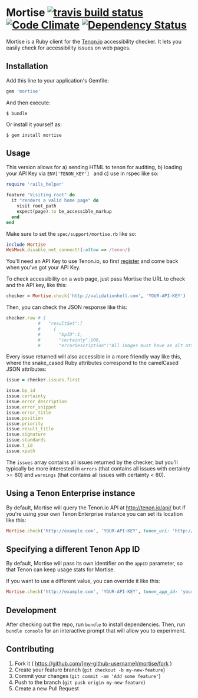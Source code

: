 # Mortise [![travis build status](https://secure.travis-ci.org/sitevalidator/mortise.png?branch=master)](http://travis-ci.org/sitevalidator/mortise) [![Code Climate](https://codeclimate.com/github/sitevalidator/mortise/badges/gpa.svg)](https://codeclimate.com/github/sitevalidator/mortise) [![Dependency Status](https://gemnasium.com/sitevalidator/mortise.png)](https://gemnasium.com/sitevalidator/mortise)

Mortise is a Ruby client for the [Tenon.io](http://tenon.io/documentation/) accessibility checker. It lets you easily check for accessibility issues on web pages.

## Installation

Add this line to your application's Gemfile:

```ruby
gem 'mortise'
```

And then execute:

    $ bundle

Or install it yourself as:

    $ gem install mortise

## Usage
This version allows for a) sending HTML to tenon for auditing, b) loading your API Key via ```ENV['TENON_KEY'] ``` and c) use in rspec like so:

```ruby
require 'rails_helper'

feature "Visiting root" do
  it "renders a valid home page" do
    visit root_path
    expect(page).to be_accessible_markup
  end
end
```

Make sure to set the ```spec/support/mortise.rb``` like so:

```ruby
include Mortise
WebMock.disable_net_connect!(:allow => /tenon/)
```

You'll need an API Key to use Tenon.io, so first [register](http://tenon.io/register.php) and come back when you've got your API Key.

To check accessibility on a web page, just pass Mortise the URL to check and the API key, like this:

```ruby
checker = Mortise.check('http://validationhell.com', 'YOUR-API-KEY')
```

Then, you can check the JSON response like this:

```ruby
checker.raw # {
            #   "resultSet":[
            #     {
            #       "bpID":1,
            #       "certainty":100,
            #       "errorDescription":"All images must have an alt attribute...
```

Every issue returned will also accessible in a more friendly way like this, where the
snake_cased Ruby attributes correspond to the camelCased JSON attributes:

```ruby
issue = checker.issues.first

issue.bp_id
issue.certainty
issue.error_description
issue.error_snippet
issue.error_title
issue.position
issue.priority
issue.result_title
issue.signature
issue.standards
issue.t_id
issue.xpath
```

The `issues` array contains all issues returned by the checker, but you'll typically be more interested in `errors` (that contains all issues with certainty >= 80) and `warnings` (that contains all issues with certainty < 80).

## Using a Tenon Enterprise instance

By default, Mortise will query the Tenon.io API at http://tenon.io/api/ but if you're using your own Tenon Enterprise instance you can set its location like this:

```ruby
Mortise.check('http://example.com', 'YOUR-API-KEY', tenon_uri: 'http://yourchecker.com')
```

## Specifying a different Tenon App ID

By default, Mortise will pass its own identifier on the `appID` parameter, so that Tenon can keep usage stats for Mortise.

If you want to use a different value, you can override it like this:

```ruby
Mortise.check('http://example.com', 'YOUR-API-KEY', tenon_app_id: 'your-app-id')
```

## Development

After checking out the repo, run `bundle` to install dependencies. Then, run `bundle console` for an interactive prompt that will allow you to experiment.

## Contributing

1. Fork it ( https://github.com/[my-github-username]/mortise/fork )
2. Create your feature branch (`git checkout -b my-new-feature`)
3. Commit your changes (`git commit -am 'Add some feature'`)
4. Push to the branch (`git push origin my-new-feature`)
5. Create a new Pull Request
